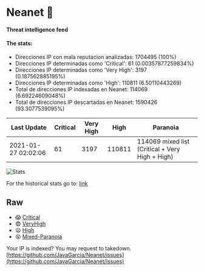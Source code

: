 # Neanet :hocho:
#### Threat intelligence feed
#### The stats:

- Direcciones IP con mala reputacion analizadas: 1704495 (100%)
- Direcciones IP determinadas como 'Critical':  61 (0.00357877259834%)
- Direcciones IP determinadas como 'Very High':  3197 (0.187562885195%)
- Direcciones IP determinadas como 'High':  110811 (6.50110443269)
- Total de direcciones IP indexadas en Neanet:  114069 (6.69224609048%)
- Total de direcciones IP descartadas en Neanet:  1590426 (93.3077539095%)

| Last Update | Critical | Very High | High | Paranoia |
| --- | --- | --- | --- | --- |
| 2021-01-27 02:02:06 | 61 | 3197 | 110811 | 114069 mixed list (Critical + Very High + High)|

![Stats](https://docs.google.com/spreadsheets/d/e/2PACX-1vSnaNMIXVabIpDJjufMlzH7poXnshF3mgd8Is1g9ytUEzVsP5my4Trn8f-xkoLLQ38xpL3HtmUexLo6/pubchart?oid=501124687&format=image)

For the historical stats go to: [link](/stats.csv)
## Raw
- :scream: [Critical](https://raw.githubusercontent.com/JavaGarcia/Neanet/master/blacklists/neanet_critical.txt)
- :fearful: [VeryHigh](https://raw.githubusercontent.com/JavaGarcia/Neanet/master/blacklists/neanet_veryHigh.txtt)
- :frowning: [High](https://raw.githubusercontent.com/JavaGarcia/Neanet/master/blacklists/neanet_high.txt)
- :dizzy_face: [Mixed-Paranoia](https://raw.githubusercontent.com/JavaGarcia/Neanet/master/blacklists/neanet_all.txt)


Your IP is indexed? You may request to takedown. [https://github.com/JavaGarcia/Neanet/issues](https://github.com/JavaGarcia/Neanet/issues)













































































































































































































































































































































































































































































































































































































































































































































































































































































































































































































































































































































































































































































































































































































































































































































































































































































































































































































































































































































































































































































































































































































































































































































































































































































































































































































































































































































































































































































































































































































































































































































































































































































































































































































































































































































































































































































































































































































































































































































